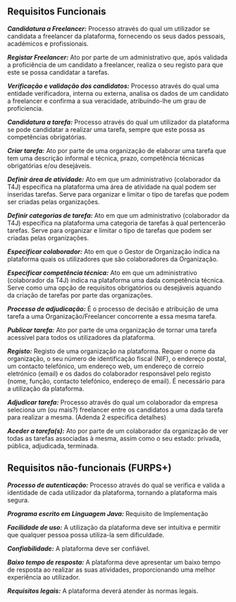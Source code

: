 ## Requisitos Funcionais

<!--
##### [Voltar ao início](https://github.com/pedro-miguez/upskill_java1_labprg_grupo3/blob/main/README.md)
-->

_**Candidatura a Freelancer:**_ Processo através do qual um utilizador se candidata a freelancer da plataforma, fornecendo os seus dados pessoais, académicos e profissionais.

_**Registar Freelancer:**_ Ato por parte de um administrativo que, após validada a proficiência de um candidato a freelancer, realiza o seu registo para que este se possa candidatar a tarefas.

_**Verificação e validação dos candidatos:**_ Processo através do qual uma entidade verificadora, interna ou externa, analisa os dados de um candidato a freelancer e confirma a sua veracidade, atribuindo-lhe um grau de proficiencia.

_**Candidatura a tarefa:**_ Processo através do qual um utilizador da plataforma se pode candidatar a realizar uma tarefa, sempre que este possa as competências obrigatórias.

_**Criar tarefa:**_ Ato por parte de uma organização de elaborar uma tarefa que tem uma descrição informal e técnica, prazo, competência técnicas obrigatórias e/ou desejáveis.

_**Definir área de atividade:**_ Ato em que um administrativo (colaborador da T4J) específica na plataforma uma área de atividade na qual podem ser inseridas tarefas. Serve para organizar e limitar o tipo de tarefas que podem ser criadas pelas organizações.

_**Definir categorias de tarefa:**_ Ato em que um administrativo (colaborador da T4J) específica na plataforma uma categoria de tarefas à qual pertencerão tarefas. Serve para organizar e limitar o tipo de tarefas que podem ser criadas pelas organizações.

_**Especificar colaborador:**_ Ato em que o Gestor de Organização indica na plataforma quais os utilizadores que são colaboradores da Organização.

_**Especificar competência técnica:**_ Ato em que um administrativo (colaborador da T4J) indica na plataforma uma dada competência técnica. Serve como uma opção de requisitos obrigatórios ou desejáveis aquando da criação de tarefas por parte das organizações.

_**Processo de adjudicação:**_ É o processo de decisão e atribuição de uma tarefa a uma Organização/Freelancer concorrente a essa mesma tarefa.

_**Publicar tarefa:**_ Ato por parte de uma organização de tornar uma tarefa acessível para todos os utilizadores da plataforma.

_**Registo:**_ Registo de uma organização na plataforma. Requer o nome da organização, o seu número de identificação fiscal (NIF), o endereço postal, um contacto telefónico, um endereço web, um endereço de correio eletrónico (email) e os dados do colaborador responsável pelo registo (nome, função, contacto telefónico, endereço de email). É necessário para a utilização da plataforma.

_**Adjudicar tarefa:**_ Processo através do qual um colaborador da empresa seleciona um (ou mais?) freelancer entre os candidatos a uma dada tarefa para realizar a mesma. (Adenda 2 especifica detalhes)

_**Aceder a tarefa(s):**_ Ato por parte de um colaborador da organização de ver todas as tarefas associadas à mesma, assim como o seu estado: privada, pública, adjudicada, terminada.

## Requisitos não-funcionais (FURPS+)

_**Processo de autenticação:**_ Processo através do qual se verifica e valida a identidade de cada utilizador da plataforma, tornando a plataforma mais segura.

_**Programa escrito em Linguagem Java:**_ Requisito de Implementação

_**Facilidade de uso:**_ A utilização da plataforma deve ser intuitiva e permitir que qualquer pessoa possa utiliza-la sem dificuldade.

_**Confiabilidade:**_ A plataforma deve ser confiável.

_**Baixo tempo de resposta:**_ A plataforma deve apresentar um baixo tempo de resposta ao realizar as suas atividades, proporcionando uma melhor experiência ao utilizador.

_**Requisitos legais:**_ A plataforma deverá atender às normas legais.
